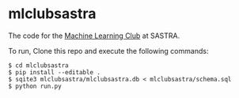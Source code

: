# mlclubsastra
The code for the [Machine Learning Club](https://mlclubsastra.herokuapp.com/) at SASTRA.

To run, Clone this repo and execute the following commands:
```
$ cd mlclubsastra
$ pip install --editable .
$ sqite3 mlclubsastra/mlclubsastra.db < mlclubsastra/schema.sql
$ python run.py
```
